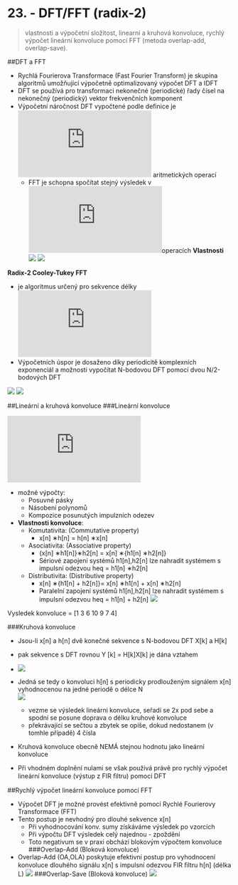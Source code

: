 # 23. - DFT/FFT (radix-2)

> vlastnosti a výpočetní složitost, linearní a kruhová konvoluce, rychlý
výpočet lineární konvoluce pomocí FFT (metoda overlap-add, overlap-save).

##DFT a FFT
- Rychlá Fourierova Transformace (Fast Fourier Transform)
je skupina algoritmů umožňující výpočetně optimalizovaný
výpočet DFT a IDFT
- DFT se používá pro transformaci nekonečné (periodické) řady
čísel na nekonečný (periodický) vektor frekvenčních komponent
- Výpočetní náročnost DFT vypočtené podle deﬁnice je ![O(N^{2})](https://latex.codecogs.com/svg.latex?O%28N%5E%7B2%7D%29) aritmetických operací
	- FFT je schopna spočítat stejný výsledek v ![O(N \cdot log(N))](https://latex.codecogs.com/svg.latex?O%28N%20%5Ccdot%20log%28N%29%29)operacích
**Vlastnosti**
![](https://github.com/tomaskrizek/tul-szz-it-nv/blob/master/23_DFT_FFT/vlastnosti.png)
![](https://github.com/tomaskrizek/tul-szz-it-nv/blob/master/23_DFT_FFT/vlastnosti2.png)

**Radix-2 Cooley-Tukey FFT** 

- je algoritmus určený pro sekvence délky ![N = 2^{k} , k \in Z](https://latex.codecogs.com/svg.latex?N%20%3D%202%5E%7Bk%7D%20%2C%20k%20%5Cin%20Z)
- Výpočetních úspor je dosaženo díky periodicitě komplexních exponenciál a možnosti vypočítat N-bodovou DFT pomocí dvou N/2-bodových DFT

![](https://upload.wikimedia.org/wikipedia/commons/thumb/c/cb/DIT-FFT-butterfly.png/300px-DIT-FFT-butterfly.png)
![](https://github.com/tomaskrizek/tul-szz-it-nv/blob/master/23_DFT_FFT/pseudokod.png)

##Lineární a kruhová konvoluce
###Lineární konvoluce

![y[n] = x[n] * h[n] = \sum_{k=0}^{N-1}x[k]\cdot h[n-k]](https://latex.codecogs.com/svg.latex?y%5Bn%5D%20%3D%20x%5Bn%5D%20*%20h%5Bn%5D%20%3D%20%5Csum_%7Bk%3D0%7D%5E%7BN-1%7Dx%5Bk%5D%5Ccdot%20h%5Bn-k%5D)

- možné výpočty:
	- Posuvné pásky
	- Násobení polynomů
	- Kompozice posunutých impulzních odezev
- **Vlastnosti konvoluce**:
	- Komutativita: (Commutative property)
		-	x[n] ∗h[n] = h[n] ∗x[n]
	- Asociativita: (Associative property)
		- {x[n] ∗h1[n]}∗h2[n] = x[n] ∗{h1[n] ∗h2[n]}
		- Sériové zapojení systémů h1[n],h2[n] lze nahradit systémem s impulsní odezvou heq = h1[n] ∗h2[n]
	- Distributivita: (Distributive property)
		- x[n] ∗{h1[n] + h2[n]}= x[n] ∗h1[n] + x[n] ∗h2[n]
		- Paralelní zapojení systémů h1[n],h2[n] lze nahradit systémem s impulsní odezvou heq = h1[n] + h2[n]
![](https://github.com/tomaskrizek/tul-szz-it-nv/blob/master/23_DFT_FFT/lin_konv.png)

Vysledek konvoluce = [1 3 6 10 9 7 4]


###Kruhová konvoluce
- Jsou-li x[n] a h[n] dvě konečné sekvence s N-bodovou DFT X[k] a H[k]
- pak sekvence s DFT rovnou Y [k] = H[k]X[k] je dána vztahem
- ![](http://s33.postimg.org/dyxv7dgsf/kruh_konv.png)
- Jedná se tedy o konvoluci h[n] s periodicky prodlouženým signálem x[n] vyhodnocenou na jedné periodě o délce N \
![](https://github.com/tomaskrizek/tul-szz-it-nv/blob/master/23_DFT_FFT/kruh_konv_2.png)
	- vezme se výsledek lineárni konvoluce, seřadí se 2x pod sebe a spodní se posune doprava o délku kruhové konvoluce
	- překrávající se sečtou a zbytek se opíše, dokud nedostanem (v tomhle případě) 4 čísla 

- Kruhová konvoluce obecně NEMÁ stejnou hodnotu jako lineární  konvoluce
- Při vhodném doplnění nulami se však používá právě pro rychlý výpočet lineární konvoluce (výstup z FIR ﬁltru) pomocí DFT

##Rychlý výpočet lineární konvoluce pomocí FFT
- Výpočet DFT je možné provést efektivně pomocí Rychlé  Fourierovy Transformace (FFT)
- Tento postup je nevhodný pro dlouhé sekvence x[n]
	- Při vyhodnocování konv. sumy získáváme výsledek po vzorcích
	- Při výpočtu DFT výsledek celý najednou - zpoždění
	- Toto negativum se v praxi obchází blokovým výpočtem konvoluce
###Overlap-Add (Bloková konvoluce)
- Overlap-Add (OA,OLA) poskytuje efektivní postup pro vyhodnocení konvoluce dlouhého signálu x[n] s impulsní odezvou FIR ﬁltru h[n] (délka L)
![](http://s33.postimg.org/s1thkqudb/overlap_add.png)
###Overlap-Save (Bloková konvoluce)
![](http://s33.postimg.org/wp0x8mwjj/ovelap_save.png)
